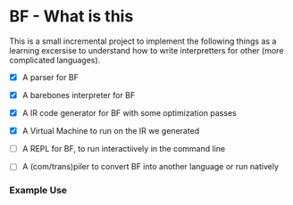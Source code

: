 # BF - What is this

This is a small incremental project to implement the following things as a learning excersise to understand how to write interpretters for other (more complicated languages).

- [x] A parser for BF
- [x] A barebones interpreter for BF
- [x] A IR code generator for BF with some optimization passes 
- [x] A Virtual Machine to run on the IR we generated
- [ ] A REPL for BF, to run interactiively in the command line
- [ ] A (com/trans)piler to convert BF into another language or run natively


### Example Use

